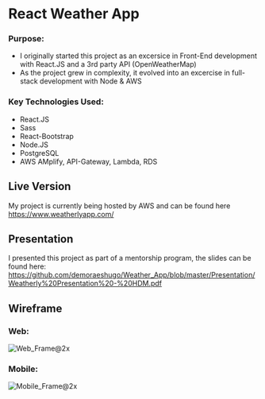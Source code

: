 # React Weather App

### Purpose:
  - I originally started this project as an excersice in Front-End development with React.JS and a 3rd party API   (OpenWeatherMap)
  - As the project grew in complexity, it evolved into an excercise in full-stack development with Node & AWS
  
### Key Technologies Used:
  - React.JS
  - Sass
  - React-Bootstrap 
  -  Node.JS
  - PostgreSQL
  - AWS AMplify, API-Gateway, Lambda, RDS 

## Live Version
My project is currently being hosted by AWS and can be found here https://www.weatherlyapp.com/

## Presentation
I presented this project as part of a mentorship program, the slides can be found here: https://github.com/demoraeshugo/Weather_App/blob/master/Presentation/Weatherly%20Presentation%20-%20HDM.pdf

## Wireframe
### Web:

![Web_Frame@2x](https://user-images.githubusercontent.com/45345315/57752356-e7682b80-76b6-11e9-97e7-e809d108e5cc.png)


### Mobile:

![Mobile_Frame@2x](https://user-images.githubusercontent.com/45345315/57752418-1aaaba80-76b7-11e9-8c91-10666129ff06.png)

